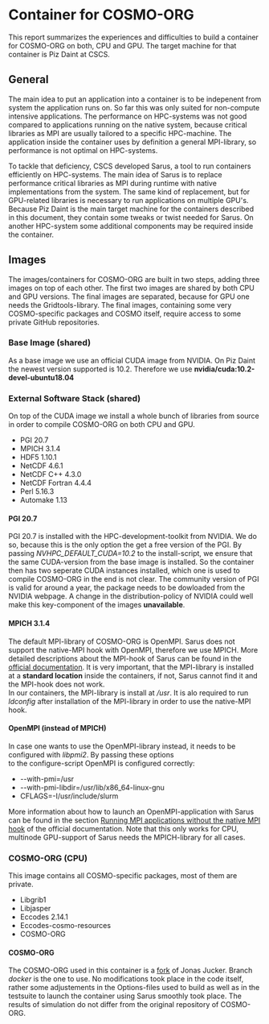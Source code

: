# Container for COSMO-ORG 
This report summarizes the experiences and difficulties to build a container for COSMO-ORG on both, CPU and GPU.
The target machine for that container is Piz Daint at CSCS.

## General
The main idea to put an application into a container is to be indepenent from system the application runs on.
So far this was only suited for non-compute intensive applications. The performance on HPC-systems was not good compared to applications running on the native system,
because critical libraries as MPI are usually tailored to a specific HPC-machine. The application inside the container uses by definition a general MPI-library, so performance is not optimal
on HPC-systems.

To tackle that deficiency, CSCS developed Sarus, a tool to run containers efficiently on HPC-systems. The main idea of Sarus is to replace performance critical
libraries as MPI during runtime with native implementations from the system. The same kind of replacement, but for GPU-related libraries is necessary to run applications
on multiple GPU's.
Because Piz Daint is the main target machine for the containers described in this document, they contain some tweaks or twist needed for Sarus. On another HPC-system some additional components may be required inside the container.

## Images
The images/containers for COSMO-ORG are built in two steps, adding three images on top of each other.
The first two images are shared by both CPU and GPU versions. The final images are separated, because for GPU one needs
the Gridtools-library. The final images, containing some very COSMO-specific packages and COSMO itself, require access to some private GitHub repositories.

### Base Image (shared)
As a base image we use an official CUDA image from NVIDIA.
On Piz Daint the newest version supported is 10.2.
Therefore we use **nvidia/cuda:10.2-devel-ubuntu18.04**

### External Software Stack (shared)
On top of the CUDA image we install a whole bunch of libraries from source in order to compile COSMO-ORG on both CPU and GPU.  
   * PGI 20.7 
   * MPICH 3.1.4  
   * HDF5 1.10.1  
   * NetCDF 4.6.1
   * NetCDF C++ 4.3.0
   * NetCDF Fortran 4.4.4  
   * Perl 5.16.3  
   * Automake 1.13
   
#### PGI 20.7 
PGI 20.7 is installed with the HPC-development-toolkit from NVIDIA. We do so, because this is the only option the get a free version
of the PGI. By passing *NVHPC_DEFAULT_CUDA=10.2* to the install-script, we ensure that the same CUDA-version from the base image is installed. So the container then has two seperate CUDA instances installed, which one is used to compile COSMO-ORG in the end is not clear. The community version of PGI is valid for around a year, the package needs to be dowloaded from the NVIDIA webpage. A change in the distribution-policy of NVIDIA could well make this key-component of the images **unavailable**.

#### MPICH 3.1.4
The default MPI-library of COSMO-ORG is OpenMPI. Sarus does not support the native-MPI hook with OpenMPI, therefore we use MPICH.
More detailed descriptions about the MPI-hook of Sarus can be found in the [official documentation](https://sarus.readthedocs.io/en/stable/config/mpi-hook.html).
It is very important, that the MPI-library is installed at a **standard location** inside the containers, if not, Sarus cannot find it and the MPI-hook does not work.  
In our containers, the MPI-library is install at */usr*. It is alo required to run *ldconfig* after installation of the MPI-library in order to use the native-MPI hook.

#### OpenMPI (instead of MPICH)
In case one wants to use the OpenMPI-library instead, it needs to be configured with *libpmi2*. By passing these options  
to the configure-script OpenMPI is configured correctly: 
* --with-pmi=/usr 
* --with-pmi-libdir=/usr/lib/x86_64-linux-gnu  
* CFLAGS=-I/usr/include/slurm  


More information about how to launch an OpenMPI-application with Sarus can be found in the section [Running MPI applications without the native MPI hook](https://sarus.readthedocs.io/en/stable/user/user_guide.html#running-mpi-applications-without-the-native-mpi-hook) of the official documentation.
Note that this only works for CPU, multinode GPU-support of Sarus needs the MPICH-library for all cases.

### COSMO-ORG (CPU)
This image contains all COSMO-specific packages, most of them are private.
* Libgrib1
* Libjasper
* Eccodes 2.14.1
* Eccodes-cosmo-resources
* COSMO-ORG

#### COSMO-ORG
The COSMO-ORG used in this container is a [fork](https://github.com/jonasjucker/cosmo/tree/docker) of Jonas Jucker. Branch *docker* is the one to use.
No modifications took place in the code itself, rather some adjustements in the Options-files used to build as well as in the testsuite to launch the container using Sarus smoothly took place. The results of simulation do not differ from the original repository of COSMO-ORG.
